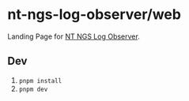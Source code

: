 # nt-ngs-log-observer/web

Landing Page for [NT NGS Log Observer](https://jojobii-arks.github.io/nt-ngs-log-observer).

## Dev

1. `pnpm install`
2. `pnpm dev`
